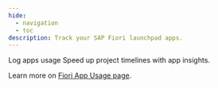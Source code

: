 ```yaml
---
hide:
  - navigation
  - toc
description: Track your SAP Fiori launchpad apps.
---
```

<style>
  .md-typeset h1,
  .md-content__button {
    display: none;
  }
</style>

Log apps usage
Speed up project timelines with app insights.

Learn more on [Fiori App Usage page](https://help.fioriappsusage.org/).